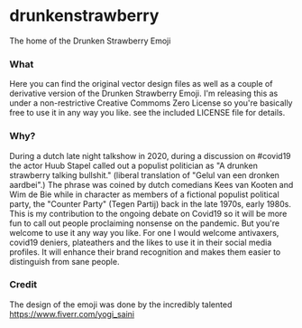 # drunkenstrawberry
The home of the Drunken Strawberry Emoji

### What
Here you can find the original vector design files as well as a couple of derivative version of the Drunken Strawberry Emoji. I'm releasing this as under a non-restrictive Creative Commoms Zero License so you're basically free to use it in any way you like. see the included LICENSE file for details.

### Why?
During a dutch late night talkshow in 2020, during a discussion on #covid19 the actor Huub Stapel called out a populist politician as "A drunken strawberry talking bullshit." (liberal translation of "Gelul van een dronken aardbei".) The phrase was coined by dutch comedians Kees van Kooten and Wim de Bie while in character as members of a fictional populist political party, the "Counter Party" (Tegen Partij) back in the late 1970s, early 1980s. This is my contribution to the ongoing debate on Covid19 so it will be more fun to call out people proclaiming nonsense on the pandemic. But you're welcome to use it any way you like. For one I would welcome antivaxers, covid19 deniers, plateathers and the likes to use it in their social media profiles. It will enhance their brand recognition and makes them easier to distinguish from sane people.

### Credit
The design of the emoji was done by the incredibly talented https://www.fiverr.com/yogi_saini
